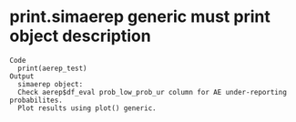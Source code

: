 # print.simaerep generic must print object description

    Code
      print(aerep_test)
    Output
      simaerep object:
      Check aerep$df_eval prob_low_prob_ur column for AE under-reporting probabilites.
      Plot results using plot() generic.

